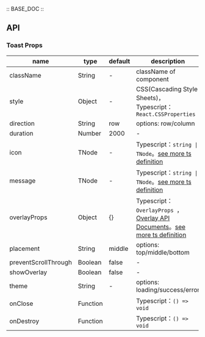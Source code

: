 :: BASE_DOC ::

## API

### Toast Props

name | type | default | description | required
-- | -- | -- | -- | --
className | String | - | className of component | N
style | Object | - | CSS(Cascading Style Sheets)，Typescript：`React.CSSProperties` | N
direction | String | row | options: row/column | N
duration | Number | 2000 | \- | N
icon | TNode | - | Typescript：`string \| TNode`。[see more ts definition](https://github.com/Tencent/tdesign-mobile-react/blob/develop/src/common.ts) | N
message | TNode | - | Typescript：`string \| TNode`。[see more ts definition](https://github.com/Tencent/tdesign-mobile-react/blob/develop/src/common.ts) | N
overlayProps | Object | {} | Typescript：`OverlayProps `，[Overlay API Documents](./overlay?tab=api)。[see more ts definition](https://github.com/Tencent/tdesign-mobile-react/tree/develop/src/toast/type.ts) | N
placement | String | middle | options:  top/middle/bottom | N
preventScrollThrough | Boolean | false | \- | N
showOverlay | Boolean | false | \- | N
theme | String | - | options: loading/success/error | N
onClose | Function |  | Typescript：`() => void`<br/> | N
onDestroy | Function |  | Typescript：`() => void`<br/> | N

